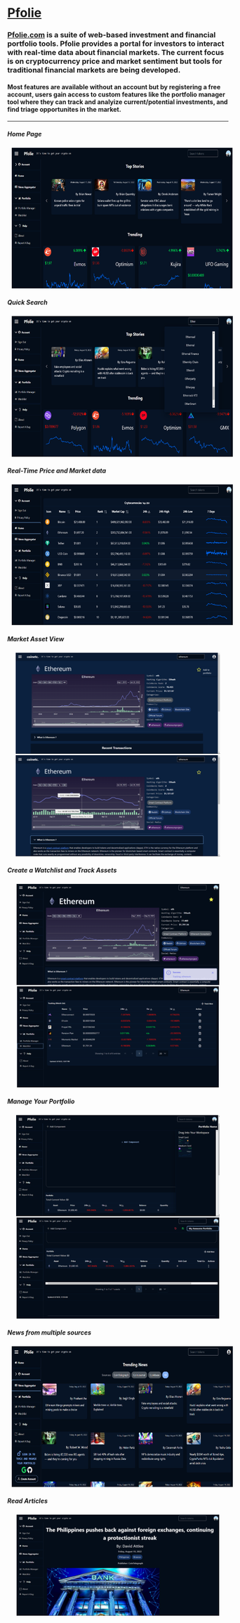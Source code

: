 
# [Pfolie](https://www.pfolie.com) 
### [Pfolie.com](https://www.pfolie.com) is a suite of web-based investment and financial portfolio tools. Pfolie provides a portal for investors to interact with real-time data about financial markets. The current focus is on cryptocurrency price and market sentiment but tools for traditional financial markets are being developed. 

#### Most features are available without an account but by registering a free account, users gain access to custom features like the portfolio manager tool where they can track and analyize current/potential investments, and find triage opportunites in the market.
____
##### Home Page
<div align="center">
  <img src="https://raw.githubusercontent.com/HarryDulaney/pfolie/main/img/coinetc-ss-1.png"  height="320px" hspace="10"/>
 </div>

  ##### Quick Search

 <div align="center">
  <img src="https://raw.githubusercontent.com/HarryDulaney/pfolie/main/img/QuickSearchSS.png"  height="320px" hspace="10"/>
 </div>

 
 ##### Real-Time Price and Market data

 <div align="center">
  <img src="https://raw.githubusercontent.com/HarryDulaney/pfolie/main/img/coinetc-ss-2.png"  height="320px" hspace="10"/>
 </div>

 
##### Market Asset View

<div align="center">
  <img src="https://raw.githubusercontent.com/HarryDulaney/pfolie/main/img/coinetc-ss-3.png"  height="230px" hspace="5"/>
 <img src="https://raw.githubusercontent.com/HarryDulaney/pfolie/main/img/coinetc-ss-4.png"  height="230px" hspace="5"/>
</div>

##### Create a Watchlist and Track Assets

<div align="center">
  <img src="https://raw.githubusercontent.com/HarryDulaney/pfolie/main/img/coinetc-ss-5.png"  height="230px" hspace="5"/>
 <img src="https://raw.githubusercontent.com/HarryDulaney/pfolie/main/img/coinetc-ss-6.png"  height="230px" hspace="5"/>
 </div>

 ##### Manage Your Portfolio

<div align="center">
  <img src="https://raw.githubusercontent.com/HarryDulaney/pfolie/main/img/portfolioManagerScreenShot.png"  height="230px" hspace="5"/>
    <img src="https://raw.githubusercontent.com/HarryDulaney/pfolie/main/img/coinetc-ss-16.png"  height="230px" hspace="5"/>
 </div>


##### News from multiple sources

 <div align="center">
<img src="https://raw.githubusercontent.com/HarryDulaney/pfolie/main/img/coinetc-ss-8.png"  height="320px" hspace="10"/>
</div>

##### Read Articles

 <div align="center">
  <img src="https://raw.githubusercontent.com/HarryDulaney/pfolie/main/img/coinetc-ss-12.png"  height="230px" hspace="10"/>
</div>





